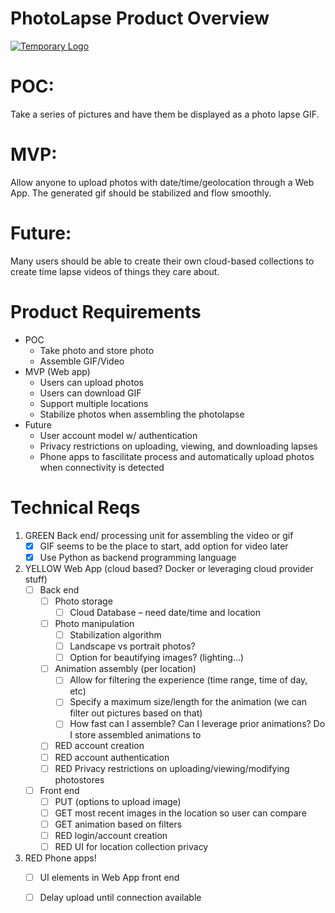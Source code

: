 # PhotoLapse Product Overview

[//]: # (TODO Leaving this here until a logo is developed)
[![Temporary Logo](https://avatars2.githubusercontent.com/u/37767905?s=40&v=4)](https://github.com/pouneh)


# POC:
Take a series of pictures and have them be displayed as a photo lapse GIF.

# MVP:
Allow anyone to upload photos with date/time/geolocation through a Web App. The generated gif should be stabilized and flow smoothly.

# Future:
Many users should be able to create their own cloud-based collections to create time lapse videos of things they care about.


# Product Requirements

  - POC
    - Take photo and store photo
    - Assemble GIF/Video
  - MVP (Web app)
    - Users can upload photos 
    - Users can download GIF
    - Support multiple locations
    - Stabilize photos when assembling the photolapse
  - Future
    - User account model w/ authentication
    - Privacy restrictions on uploading, viewing, and downloading lapses
    - Phone apps to fascilitate process and automatically upload photos when connectivity is detected
   

# Technical Reqs

1.	GREEN Back end/ processing unit for assembling the video or gif
    * [x] GIF seems to be the place to start, add option for video later
    * [x] Use Python as backend programming language
2.	YELLOW Web App (cloud based? Docker or leveraging cloud provider stuff)
    * [ ] Back end 
      * [ ] Photo storage
        * [ ] Cloud Database – need date/time and location
      * [ ] Photo manipulation
        * [ ] Stabilization algorithm
        * [ ] Landscape vs portrait photos?
        * [ ] Option for beautifying images? (lighting…)
      * [ ] Animation assembly (per location)
        * [ ] Allow for filtering the experience (time range, time of day, etc)
        * [ ] Specify a maximum size/length for the animation (we can filter out pictures based on that)
        * [ ] How fast can I assemble? Can I leverage prior animations? Do I store assembled animations to 
      * [ ] RED  account creation
      * [ ] RED account authentication
      * [ ] RED Privacy restrictions on uploading/viewing/modifying photostores
    * [ ] Front end
      * [ ] PUT (options to upload image)
      * [ ] GET most recent images in the location so user can compare
      * [ ] GET animation based on filters
      * [ ] RED login/account creation
      * [ ] RED UI for location collection privacy
3.  RED Phone apps!
    * [ ] UI elements in Web App front end
    * [ ] Delay upload until connection available

 
